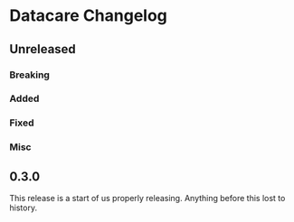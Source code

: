 # Datacare Changelog

## Unreleased

### Breaking

### Added

### Fixed

### Misc

## 0.3.0
This release is a start of us properly releasing. Anything before this lost to
history.
